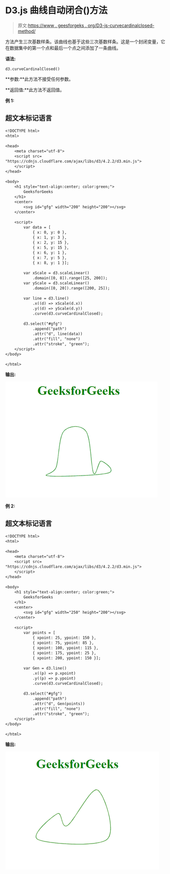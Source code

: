 # D3.js 曲线自动闭合()方法

> 原文:[https://www . geesforgeks . org/D3-js-curvecardinalclosed-method/](https://www.geeksforgeeks.org/d3-js-curvecardinalclosed-method/)

方法产生三次基数样条。该曲线也基于这些三次基数样条。这是一个封闭变量，它在数据集中的第一个点和最后一个点之间添加了一条曲线。

**语法:**

```
d3.curveCardinalClosed()
```

**参数:**此方法不接受任何参数。

**返回值:**此方法不返回值。

**例 1:**

## 超文本标记语言

```
<!DOCTYPE html>
<html>

<head>
    <meta charset="utf-8">
    <script src=
"https://cdnjs.cloudflare.com/ajax/libs/d3/4.2.2/d3.min.js">
    </script>
</head>

<body>
    <h1 style="text-align:center; color:green;">
        GeeksforGeeks
    </h1>
    <center>
        <svg id="gfg" width="200" height="200"></svg>
    </center>

    <script>
        var data = [
            { x: 0, y: 0 },
            { x: 1, y: 3 },
            { x: 2, y: 15 },
            { x: 5, y: 15 },
            { x: 6, y: 1 },
            { x: 7, y: 5 },
            { x: 8, y: 1 }];

        var xScale = d3.scaleLinear()
            .domain([0, 8]).range([25, 200]);
        var yScale = d3.scaleLinear()
            .domain([0, 20]).range([200, 25]);

        var line = d3.line()
            .x((d) => xScale(d.x))
            .y((d) => yScale(d.y))
            .curve(d3.curveCardinalClosed);

        d3.select("#gfg")
            .append("path")
            .attr("d", line(data))
            .attr("fill", "none")
            .attr("stroke", "green");
    </script>
</body>

</html>
```

**输出:**

![](img/b6f03e75cc34ca08947f413088738e81.png)

**例 2:**

## 超文本标记语言

```
<!DOCTYPE html>
<html>

<head>
    <meta charset="utf-8">
    <script src=
"https://cdnjs.cloudflare.com/ajax/libs/d3/4.2.2/d3.min.js">
    </script>
</head>

<body>
    <h1 style="text-align:center; color:green;">
        GeeksforGeeks
    </h1>
    <center>
        <svg id="gfg" width="250" height="200"></svg>
    </center>

    <script>
        var points = [
            { xpoint: 25, ypoint: 150 },
            { xpoint: 75, ypoint: 85 },
            { xpoint: 100, ypoint: 115 },
            { xpoint: 175, ypoint: 25 },
            { xpoint: 200, ypoint: 150 }];

        var Gen = d3.line()
            .x((p) => p.xpoint)
            .y((p) => p.ypoint)
            .curve(d3.curveCardinalClosed);

        d3.select("#gfg")
            .append("path")
            .attr("d", Gen(points))
            .attr("fill", "none")
            .attr("stroke", "green");
    </script>
</body>

</html>
```

**输出:**

![](img/f3c29ffa40a4d5b00b396dff41adf6dd.png)